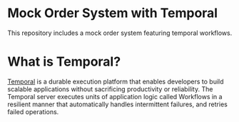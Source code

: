 # Mock Order System with Temporal
This repository includes a mock order system featuring temporal workflows.

# What is Temporal?
[Temporal](https://temporal.io/) is a durable execution platform that enables developers to build scalable applications without sacrificing productivity or reliability. The Temporal server executes units of application logic called Workflows in a resilient manner that automatically handles intermittent failures, and retries failed operations.
